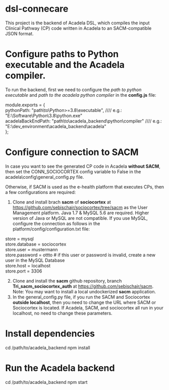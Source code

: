 # dsl-connecare

This project is the backend of Acadela DSL, which compiles the input Clinical Pathway (CP) code written in Acadela to an SACM-compatible JSON format.

# Configure paths to Python executable and the Acadela compiler.

To run the backend, first we need to configure the *path to python executable* and *path to the acadela python compiler* in the **config.js** file:

module.exports = {  
  pythonPath: "path\\to\\Python>=3.8\\executable", //// e.g.: "E:\\Software\\Python\\3.8\\python.exe"  
  acadelaBackEndPath: "path\\to\\acadela_backend\\python\\compiler" //// e.g.: "E:\\dev_environment\\acadela_backend\\acadela"  
};  

# Configure connection to SACM

In case you want to see the generated CP code in Acadela **without SACM**, then set the CONN_SOCIOCORTEX config variable to False in the acadela\\config\\general_config.py file.

Otherwise, if SACM is used as the e-health platform that executes CPs, then a few configurations are required:

1) Clone and install brach **sacm** of **sociocortex** at https://github.com/sebischair/sociocortex/tree/sacm as the User Management platform. Java 1.7 & MySQL 5.6 are required. Higher version of Java or MySQL are not compatible. If you use MySQL, configure the connection as follows in the platform/config/configuration.txt file:

store = mysql  
store.database = sociocortex  
store.user = mustermann  
store.password = ottto # if this user or password is invalid, create a new user in the MySQL Database  
store.host = localhost  
store.port = 3306  

2) Clone and install the **sacm** github repository, branch **Tri_sacm_sociocortex_auth** at https://github.com/sebischair/sacm. Note: You may want to install a local undockerized **sacm** application.
2) In the general_config.py file, if you run the SACM and Sociocortex **outside localhost**, then you need to change the URL where SACM or Sociocortex is located. If Acadela, SACM, and sociocortex all run in your localhost, no need to change these parameters.

# Install dependencies

cd /path/to/acadela_backend
npm install

# Run the Acadela backend

cd /path/to/acadela_backend
npm start
